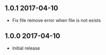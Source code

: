 ## 1.0.1 2017-04-10
* Fix file remove error when file is not exists

## 1.0.0 2017-04-10
* Initial release